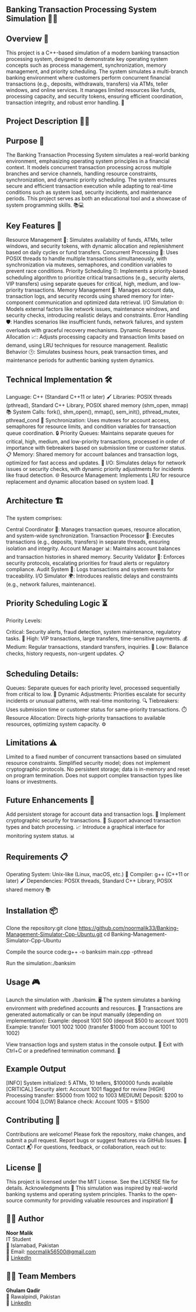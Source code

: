 ## Banking Transaction Processing System Simulation 🏦💸
## Overview 🌟
This project is a C++-based simulation of a modern banking transaction processing system, designed to demonstrate key operating system concepts such as process management, synchronization, memory management, and priority scheduling. The system simulates a multi-branch banking environment where customers perform concurrent financial transactions (e.g., deposits, withdrawals, transfers) via ATMs, teller windows, and online services. It manages limited resources like funds, processing capacity, and security tokens, ensuring efficient coordination, transaction integrity, and robust error handling. 🚀
## Project Description 📖✨
## Purpose 🎯
The Banking Transaction Processing System simulates a real-world banking environment, emphasizing operating system principles in a financial context. It models concurrent transaction processing across multiple branches and service channels, handling resource constraints, synchronization, and dynamic priority scheduling. The system ensures secure and efficient transaction execution while adapting to real-time conditions such as system load, security incidents, and maintenance periods. This project serves as both an educational tool and a showcase of system programming skills. 📚💻
## Key Features 🌟

Resource Management 🏧: Simulates availability of funds, ATMs, teller windows, and security tokens, with dynamic allocation and replenishment based on daily cycles or fund transfers.
Concurrent Processing 🔄: Uses POSIX threads to handle multiple transactions simultaneously, with synchronization via mutexes, semaphores, and condition variables to prevent race conditions.
Priority Scheduling ⏰: Implements a priority-based scheduling algorithm to prioritize critical transactions (e.g., security alerts, VIP transfers) using separate queues for critical, high, medium, and low-priority transactions.
Memory Management 💾: Manages account data, transaction logs, and security records using shared memory for inter-component communication and optimized data retrieval.
I/O Simulation 🌐: Models external factors like network issues, maintenance windows, and security checks, introducing realistic delays and constraints.
Error Handling 🛡️: Handles scenarios like insufficient funds, network failures, and system overloads with graceful recovery mechanisms.
Dynamic Resource Allocation 📈: Adjusts processing capacity and transaction limits based on demand, using LRU techniques for resource management.
Realistic Behavior 🕒: Simulates business hours, peak transaction times, and maintenance periods for authentic banking system dynamics.

## Technical Implementation 🛠️

Language: C++ (Standard C++11 or later) 🖌️
Libraries: POSIX threads (pthread), Standard C++ Library, POSIX shared memory (shm_open, mmap) 📚
System Calls: fork(), shm_open(), mmap(), sem_init(), pthread_mutex, pthread_cond 🔧
Synchronization: Uses mutexes for account access, semaphores for resource limits, and condition variables for transaction queue coordination. 🔒
Priority Queues: Maintains separate queues for critical, high, medium, and low-priority transactions, processed in order of importance with tiebreakers based on submission time or customer status. 📋
Memory: Shared memory for account balances and transaction logs, optimized for fast access and updates. 💾
I/O: Simulates delays for network issues or security checks, with dynamic priority adjustments for incidents like fraud detection. 🌐
Resource Management: Implements LRU for resource replacement and dynamic allocation based on system load. 🔄

## Architecture 🏗️
The system comprises:

Central Coordinator 📡: Manages transaction queues, resource allocation, and system-wide synchronization.
Transaction Processor 💸: Executes transactions (e.g., deposits, transfers) in separate threads, ensuring isolation and integrity.
Account Manager 📊: Maintains account balances and transaction histories in shared memory.
Security Validator 🔐: Enforces security protocols, escalating priorities for fraud alerts or regulatory compliance.
Audit System 📝: Logs transactions and system events for traceability.
I/O Simulator 🌍: Introduces realistic delays and constraints (e.g., network failures, maintenance).

## Priority Scheduling Logic ⏳
Priority Levels:

Critical: Security alerts, fraud detection, system maintenance, regulatory tasks. 🚨
High: VIP transactions, large transfers, time-sensitive payments. 💰
Medium: Regular transactions, standard transfers, inquiries. 📄
Low: Balance checks, history requests, non-urgent updates. 📋

## Scheduling Details:

Queues: Separate queues for each priority level, processed sequentially from critical to low. 📑
Dynamic Adjustments: Priorities escalate for security incidents or unusual patterns, with real-time monitoring. 🔍
Tiebreakers: Uses submission time or customer status for same-priority transactions. ⏱️
Resource Allocation: Directs high-priority transactions to available resources, optimizing system capacity. ⚙️

## Limitations ⚠️

Limited to a fixed number of concurrent transactions based on simulated resource constraints.
Simplified security model; does not implement cryptographic protocols.
No persistent storage; data is in-memory and reset on program termination.
Does not support complex transaction types like loans or investments.

## Future Enhancements 🚀

Add persistent storage for account data and transaction logs. 💾
Implement cryptographic security for transactions. 🔐
Support advanced transaction types and batch processing. 📈
Introduce a graphical interface for monitoring system status. 📊

## Requirements 📋

Operating System: Unix-like (Linux, macOS, etc.) 🐧
Compiler: g++ (C++11 or later) 🖌️
Dependencies: POSIX threads, Standard C++ Library, POSIX shared memory 📚

## Installation 📦

Clone the repository:git clone https://github.com/noormalik33/Banking-Management-Simulator-Cpp-Ubuntu.git
cd Banking-Management-Simulator-Cpp-Ubuntu


Compile the source code:g++ -o banksim main.cpp -pthread


Run the simulation:./banksim



## Usage 🎮

Launch the simulation with ./banksim. 🖥️
The system simulates a banking environment with predefined accounts and resources. 🏦
Transactions are generated automatically or can be input manually (depending on implementation):
Example: deposit 1001 500 (deposit $500 to account 1001)
Example: transfer 1001 1002 1000 (transfer $1000 from account 1001 to 1002)


View transaction logs and system status in the console output. 📜
Exit with Ctrl+C or a predefined termination command. 🛑

## Example Output
[INFO] System initialized: 5 ATMs, 10 tellers, $100000 funds available
[CRITICAL] Security alert: Account 1001 flagged for review
[HIGH] Processing transfer: $5000 from 1002 to 1003
 MEDIUM] Deposit: $200 to account 1004
[LOW] Balance check: Account 1005 = $1500

## Contributing 🤝
Contributions are welcome! Please fork the repository, make changes, and submit a pull request. Report bugs or suggest features via GitHub Issues. 🌟
Contact 📬
For questions, feedback, or collaboration, reach out to:

## License 📝
This project is licensed under the MIT License. See the LICENSE file for details.
Acknowledgments 🙏
This simulation was inspired by real-world banking systems and operating system principles. Thanks to the open-source community for providing valuable resources and inspiration! 🎉

## 👩‍💻 Author

**Noor Malik**  
IT Student  
📍 Islamabad, Pakistan  
📧 Email: noormalik56500@gmail.com  
🔗 [LinkedIn](https://www.linkedin.com/in/noormalik56500/)


## 👩‍💻 Team Members
 **Ghulam Qadir**  
  📍 Rawalpindi, Pakistan  
  📧 [LinkedIn](https://www.linkedin.com/in/ghulam-qadir-07a982365/)
